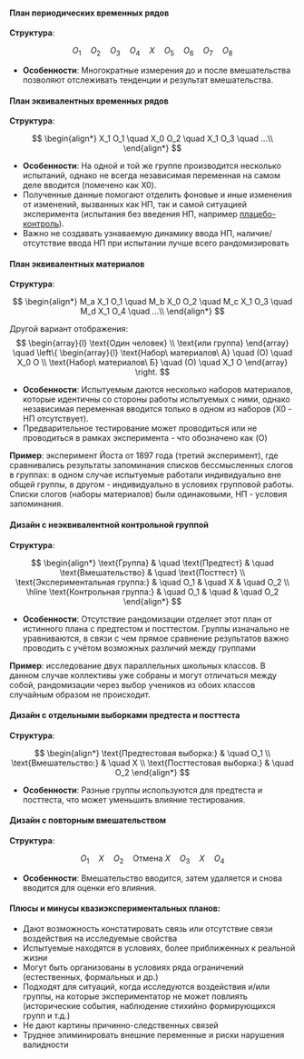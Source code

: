 #### План периодических временных рядов

**Структура**:

$$
O_1 \quad O_2 \quad O_3 \quad O_4 \quad X \quad O_5 \quad O_6 \quad O_7 \quad O_8
$$

- **Особенности**: Многократные измерения до и после вмешательства позволяют отслеживать тенденции и результат вмешательства.

#### План эквивалентных временных рядов


**Структура**:

$$
\begin{align*}
X_1 O_1 \quad X_0 O_2 \quad X_1 O_3 \quad ...\\
\end{align*}
$$

- **Особенности**: На одной и той же группе производится несколько испытаний, однако не всегда независимая переменная на самом деле вводится (помечено как X0).
- Полученные данные помогают отделить фоновые и иные изменения от изменений, вызванных как НП, так и самой ситуацией эксперимента (испытания без введения НП, например [плацебо-контроль](Экспериментальная%20психология/Плацебо-контроль)).
- Важно не создавать узнаваемую динамику ввода НП, наличие/отсутствие ввода НП при испытании лучше всего рандомизировать

#### План эквивалентных материалов

**Структура**:

$$
\begin{align*}
M_a X_1 O_1 \quad M_b X_0 O_2 \quad M_c X_1 O_3 \quad M_d X_1 O_4 \quad ...\\
\end{align*}
$$

Другой вариант отображения:
$$
\begin{array}{l}
\text{Один человек} \\
\text{или группа}
\end{array}
\quad
\left\{
\begin{array}{l}
\text{Набор\ материалов\ А} \quad (O) \quad X_0 O \\
\text{Набор\ материалов\ Б} \quad (O) \quad X_1 O
\end{array}
\right.
$$

- **Особенности**: Испытуемым даются несколько наборов материалов, которые идентичны со стороны работы испытуемых с ними, однако независимая переменная вводится только в одном из наборов (X0 - НП отсутствует).
- Предварительное тестирование может проводиться или не проводиться в рамках эксперимента - что обозначено как (O)

**Пример**: эксперимент Йоста от 1897 года (третий эксперимент), где сравнивались результаты запоминания списков бессмысленных слогов в группах: в одном случае испытуемые работали индивидуально вне общей группы, в другом - индивидуально в условиях групповой работы. Списки слогов (наборы материалов) были одинаковыми, НП - условия запоминания.

#### Дизайн с неэквивалентной контрольной группой

**Структура**:

$$
\begin{align*}
\text{Группа} & \quad \text{Предтест} & \quad \text{Вмешательство} & \quad \text{Посттест} \\
\text{Экспериментальная группа:} & \quad O_1 & \quad X & \quad O_2 \\
\hline
\text{Контрольная группа:} & \quad O_1 & \quad & \quad O_2
\end{align*}
$$

- **Особенности**: Отсутствие рандомизации отделяет этот план от истинного плана с предтестом и посттестом. Группы изначально не уравниваются, в связи с чем прямое сравнение результатов важно проводить с учётом возможных различий между группами

**Пример**: исследование двух параллельных школьных классов. В данном случае коллективы уже собраны и могут отличаться между собой, рандомизации через выбор учеников из обоих классов случайным образом не происходит.

#### Дизайн с отдельными выборками предтеста и посттеста

**Структура**:

$$
\begin{align*}
\text{Предтестовая выборка:} & \quad O_1 \\
\text{Вмешательство:} & \quad X \\
\text{Посттестовая выборка:} & \quad O_2
\end{align*}
$$

- **Особенности**: Разные группы используются для предтеста и посттеста, что может уменьшить влияние тестирования.

#### Дизайн с повторным вмешательством

**Структура**:

$$
O_1 \quad X \quad O_2 \quad \text{Отмена } X \quad O_3 \quad X \quad O_4
$$

- **Особенности**: Вмешательство вводится, затем удаляется и снова вводится для оценки его влияния.

#### Плюсы и минусы квазиэкспериментальных планов:
* Дают возможность констатировать связь или отсутствие связи воздействия на исследуемые свойства
* Испытуемые находятся в условиях, более приближенных к реальной жизни
* Могут быть организованы в условиях ряда ограничений (естественных, формальных и др.)
* Подходят для ситуаций, когда исследуются воздействия и/или группы, на которые экспериментатор не может повлиять (исторические события, наблюдение стихийно формирующихся групп и т.д.)
* Не дают картины причинно-следственных связей
* Труднее элиминировать внешние переменные и риски нарушения валидности
